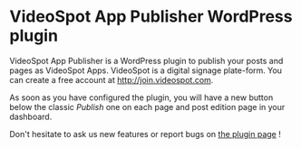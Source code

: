 # VideoSpot App Publisher WordPress plugin

VideoSpot App Publisher is a WordPress plugin to publish your posts and pages as VideoSpot Apps. VideoSpot is a digital signage plate-form. You can create a free account at <http://join.videospot.com>.

As soon as you have configured the plugin, you will have a new button below the classic *Publish* one on each page and post edition page in your dashboard.

Don't hesitate to ask us new features or report bugs on [the plugin page](https://wordpress.org/support/plugin/videospot-app-publisher/) !

